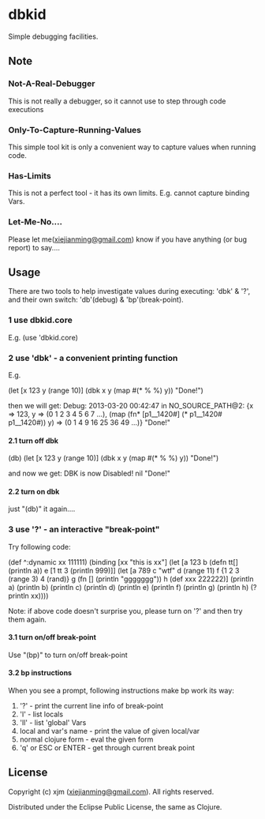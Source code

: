 # dbkid

Simple debugging facilities.

## Note
### Not-A-Real-Debugger
This is not really a debugger, so it cannot use to step through code executions
### Only-To-Capture-Running-Values
This simple tool kit is only a convenient way to capture values when running code.
### Has-Limits
This is not a perfect tool - it has its own limits. E.g. cannot capture binding Vars. 
### Let-Me-No....
Please let me(xiejianming@gmail.com) know if you have anything (or bug report) to say....

## Usage
There are two tools to help investigate values during executing: 'dbk' & '?', and their own switch: 'db'(debug) & 'bp'(break-point).

### 1 use dbkid.core
E.g. (use 'dbkid.core)

### 2 use 'dbk' - a convenient printing function
E.g.

(let [x 123 y (range 10)]
   (dbk x y (map #(* % %) y))
   "Done!")

then we will get:
Debug: 2013-03-20 00:42:47 in NO_SOURCE_PATH@2: {x => 123, y => (0 1 2 3 4 5 6 7 ...), (map (fn* [p1__1420#] (* p1__1420# p1__1420#)) y) => (0 1 4 9 16 25 36 49 ...)}
"Done!"
#### 2.1 turn off dbk
(db)
(let [x 123 y (range 10)]
     (dbk x y (map #(* % %) y))
     "Done!")
     
and now we get:
DBK is now Disabled!
nil
"Done!"
#### 2.2 turn on dbk
just "(db)" it again....

### 3 use '?' - an interactive "break-point"
Try following code:

(def ^:dynamic xx 111111)
(binding [xx "this is xx"]
  (let [a 123 b (defn tt[] (println a)) e [1 tt 3 (println 999)]]
    (let [a 789 c "wtf" d (range 11) f {1 2 3 (range 3) 4 (rand)} 
          g (fn [] (println "ggggggg")) h (def xxx 222222)]
      (println a) (println b) (println c)
      (println d) (println e) (println f)
      (println g) (println h)
      (? println xx))))

Note: if above code doesn't surprise you, please turn on '?' and then try them again.

#### 3.1 turn on/off break-point
Use "(bp)" to turn on/off break-point
#### 3.2 bp instructions
When you see a prompt, following instructions make bp work its way:
1) '?' - print the current line info of break-point 
2) 'l' - list locals
3) 'll' - list 'global' Vars
4) local and var's name - print the value of given local/var
5) normal clojure form - eval the given form
6) 'q' or ESC or ENTER - get through current break point

## License

Copyright (c) xjm (xiejianming@gmail.com). All rights reserved.

Distributed under the Eclipse Public License, the same as Clojure.
